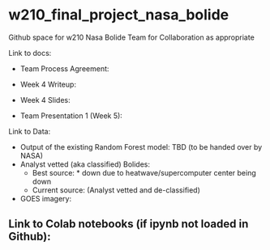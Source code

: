 # w210_final_project_nasa_bolide
Github space for w210 Nasa Bolide Team for Collaboration as appropriate

Link to docs:
- Team Process Agreement:

- Week 4 Writeup:

- Week 4 Slides:

- Team Presentation 1 (Week 5):


Link to Data:
- Output of the existing Random Forest model: TBD (to be handed over by NASA)
- Analyst vetted (aka classified) Bolides: 
  - Best source: * down due to heatwave/supercomputer center being down
  - Current source: (Analyst vetted and de-classified)
- GOES imagery: 

Link to Colab notebooks (if ipynb not loaded in Github):
- 
